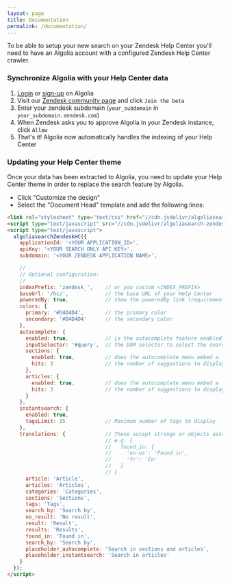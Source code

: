 ```yaml
---
layout: page
title: Documentation
permalink: /documentation/
---
```



To be able to setup your new search on your Zendesk Help Center you'll need to have an Algolia account with a configured Zendesk Help Center crawler.

### Synchronize Algolia with your Help Center data

1. [Login](https://www.algolia.com/users/sign_in) or [sign-up](https://www.algolia.com/users/sign_up) on Algolia
2. Visit our [Zendesk community page](https://www.community.algolia.com/zendesk/) and click `Join the beta`
3. Enter your zendesk subdomain (`your_subdomain` in `your_subdomain.zendesk.com`)
4. When Zendesk asks you to approve Algolia in your Zendesk instance, click `Allow`
5. That's it! Algolia now automatically handles the indexing of your Help Center

### Updating your Help Center theme

Once your data has been extracted to Algolia, you need to update your Help Center theme in order to replace the search feature by Algolia.

 * Click "Customize the design"
 * Select the "Document Head" template and add the following lines:

```html
<link rel="stylesheet" type="text/css" href="//cdn.jsdelivr/algoliasearch-zendesk/1/algoliasearch-zendesk.min.css">
<script type="text/javascript" src="//cdn.jsdelivr/algoliasearch-zendesk/1/algoliasearch-zendesk.min.js"></script>
<script type="text/javascript">
  algoliasearchZendeskHC({
    applicationId: '<YOUR APPLICATION_ID>',
    apiKey: '<YOUR SEARCH ONLY API KEY>',
    subdomain: '<YOUR ZENDESK APPLICATION NAME>',

    //
    // Optional configuration:
    //
    indexPrefix: 'zendesk_',    // or you custom <INDEX_PREFIX>
    baseUrl: '/hc/',            // the base URL of your Help Center
    poweredBy: true,            // show the poweredBy link (requirement of Algolia's free plan)
    colors: {
      primary: '#D4D4D4',       // the primary color
      secondary: '#D4D4D4'      // the secondary color
    },
    autocomplete: {
      enabled: true,            // is the autocomplete feature enabled?
      inputSelector: '#query',  // the DOM selector to select the search box
      sections: {
        enabled: true,          // does the autocomplete menu embed a 'sections' section
        hits: 3                 // the number of suggestions to display
      },
      articles: {
        enabled: true,          // does the autocomplete menu embed a 'articles' section
        hits: 3                 // the number of suggestions to display
      }
    },
    instantsearch: {
      enabled: true,
      tagsLimit: 15             // Maximum number of tags to display
    },
    translations: {             // These accept strings or objects associating locale with value
                                // e.g. {
                                //   found_in: {
                                //     'en-us': 'Found in',
                                //     'fr': 'En'
                                //   }
                                // }
      article: 'Article',
      articles: 'Articles',
      categories: 'Categories',
      sections: 'Sections',
      tags: 'Tags',
      search_by: 'Search by',
      no_result: 'No result',
      result: 'Result',
      results: 'Results',
      found_in: 'Found in',
      search_by: 'Search by',
      placeholder_autocomplete: 'Search in sections and articles',
      placeholder_instantsearch: 'Search in articles'
    }
  });
</script>
```
